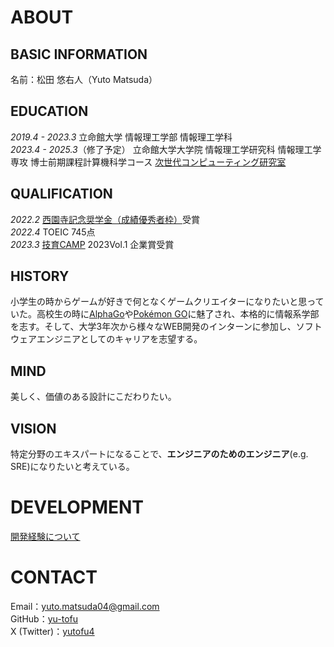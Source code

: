 <!-- ---
layout: default
title: top
--- -->

# ABOUT
## BASIC INFORMATION
名前：松田 悠右人（Yuto Matsuda）

## EDUCATION
*2019.4 - 2023.3* 立命館大学 情報理工学部 情報理工学科  
*2023.4 - 2025.3*（修了予定） 立命館大学大学院 情報理工学研究科 情報理工学専攻 博士前期課程計算機科学コース [次世代コンピューティング研究室](http://www.ngc.is.ritsumei.ac.jp/)

## QUALIFICATION
*2022.2* [西園寺記念奨学金（成績優秀者枠）](https://www.ritsumei.ac.jp/scholarship/curriculum/)受賞  
*2022.4* TOEIC 745点  
*2023.3* [技育CAMP](https://talent.supporterz.jp/geekcamp/) 2023Vol.1 企業賞受賞

## HISTORY
小学生の時からゲームが好きで何となくゲームクリエイターになりたいと思っていた。高校生の時に[AlphaGo](https://ja.wikipedia.org/wiki/AlphaGo)や[Pokémon GO](https://ja.wikipedia.org/wiki/Pok%C3%A9mon_GO)に魅了され、本格的に情報系学部を志す。そして、大学3年次から様々なWEB開発のインターンに参加し、ソフトウェアエンジニアとしてのキャリアを志望する。
## MIND
美しく、価値のある設計にこだわりたい。
## VISION
特定分野のエキスパートになることで、**エンジニアのためのエンジニア**(e.g. SRE)になりたいと考えている。

<!-- # SKILLS -->
# DEVELOPMENT
[開発経験について](development/)

# CONTACT
Email：yuto.matsuda04@gmail.com  
GitHub：[yu-tofu](https://github.com/yu-tofu/)  
X (Twitter)：[yutofu4](https://twitter.com/yutofu4)
